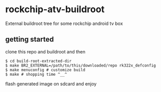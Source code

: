 # rockchip-atv-buildroot
External buildroot tree for some rockchip android tv box

## getting started

clone this repo and buildroot and then

```
$ cd build-root-extracted-dir
$ make BR2_EXTERNAL=/path/to/this/downloaded/repo rk322x_defconfig
$ make menuconfig # customize build
$ make # shopping time ^__^
```

flash generated image on sdcard and enjoy
